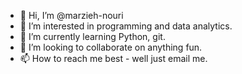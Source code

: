 - 👋 Hi, I’m @marzieh-nouri
- 👀 I’m interested in programming and data analytics. 
- 🌱 I’m currently learning Python, git.
- 💞️ I’m looking to collaborate on anything fun.
- 📫 How to reach me best - well just email me. 

<!---
marzieh-nouri/marzieh-nouri is a ✨ special ✨ repository because its `README.md` (this file) appears on your GitHub profile.
You can click the Preview link to take a look at your changes.
--->
